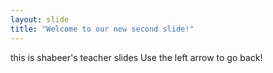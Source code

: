 ```yaml
---
layout: slide
title: "Welcome to our new second slide!"
---
```

this is shabeer's teacher slides
Use the left arrow to go back!
